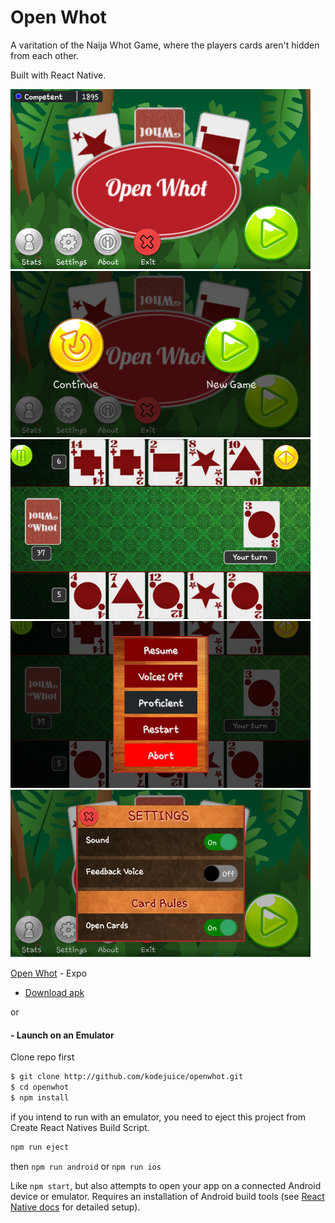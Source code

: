 # Open Whot

A varitation of the Naija Whot Game, where the players cards aren't hidden from each other.

Built with React Native.

<img alt='Home' src=./screenshots/home.png width=480/>

<img alt='Play' src=./screenshots/play_popup.png width=480/>

<img alt='Gamescreen' src=./screenshots/gamescreen.png width=480/>

<img alt='Pause' src=./screenshots/pause_modal.png width=480/>

<img alt='Settings' src=./screenshots/settings_modal.png width=480/>


[Open Whot](https://exp.host/@kodejuice/open-whot) - Expo

- [Download apk](https://exp-shell-app-assets.s3-us-west-1.amazonaws.com/android%2F%40kodejuice%2Fopen-whot-d1fb1a39-5d05-11e8-bb3e-0a580a780305-signed.apk)

or

#### - Launch on an Emulator

Clone repo first

```bash
$ git clone http://github.com/kodejuice/openwhot.git
$ cd openwhot
$ npm install
```

if you intend to run with an emulator, you need to eject this project from Create React Natives Build Script.

```bash
npm run eject
```

then
`npm run android` or `npm run ios`

Like `npm start`, but also attempts to open your app on a connected Android device or emulator. Requires an installation of Android build tools (see [React Native docs](https://facebook.github.io/react-native/docs/getting-started.html) for detailed setup).

